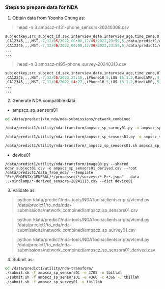 ### Steps to prepare data for NDA


1. Obtain data from Yoonho Chung as:

> head -n 3 ampscz-n131-phone_sensors-20240308.csv

```python
subjectkey,src_subject_id,sex,interview_date,interview_age,time_zone,UTC_offset,start_date,start_time,end_date,end_time,sample_frequency,data_file1,data_modality,phone_device_type,phone_operatingsystem_versions,phone_application,phone_application_versions,software_preproc
,CA12345,,,,MST,-7,12/05/2022,00:00,12/05/2022,23:59,5,/data/predict1/data_from_nda/Pronet/PHOENIX/PROTECTED/PronetCA/processed/CA12345/phone/mtl_nda/CA-CA12345-phone_gps_2022-12-5_14.parquet,geolocation,iPhone10 5,iOS 16.1.2,MindLAMP,,
,CA12345,,,,MST,-7,12/06/2022,00:00,12/06/2022,23:59,5,/data/predict1/data_from_nda/Pronet/PHOENIX/PROTECTED/PronetCA/processed/CA12345/phone/mtl_nda/CA-CA12345-phone_gps_2022-12-6_15.parquet,geolocation,iPhone10 5,iOS 16.1.2,MindLAMP,,
...
...
```

> head -n 3 ampscz-n195-phone_survey-20240313.csv

```python
subjectkey,src_subject_id,sex,interview_date,interview_age,time_zone,UTC_offset,start_date,start_time,phone_survey_duration,phone_device_type,phone_operatingsystem_versions,phone_application,phone_application_versions,cheerful,cheerful_duration,stressed,stressed_duration,down,down_duration,strange,strange_duration,content,content_duration,suspicious,suspicious_duration,relaxed,relaxed_duration,racing,racing_duration,enthusiastic,enthusiastic_duration,auditory,auditory_duration,empty,empty_duration,anxious,anxious_duration,concentrate,concentrate_duration,irritable,irritable_duration,worried,worried_duration,enjoy,enjoy_duration,mind,mind_duration,lonely,lonely_duration,special,special_duration,energetic,energetic_duration,control,control_duration,motivated,motivated_duration,confused,confused_duration,visual,visual_duration,undertaking,underatking_duration,function,function_duration,socialp,socialp_duration,sociald,sociald_duration,negative,negative_duration,positive,positive_duration
,CA12345,,,,MST,-7,12/05/2022,22:15,,iPhone10 5,iOS 16.1.2,MindLAMP,,4,,4,,4,,4,,4,,4,,4,,4,,4,,4,,4,,4,,4,,4,,4,,4,,4,,4,,4,,4,,4,,4,,4,,4,,4,,4,,4,,4,,4,,4,
,CA12345,,,,MST,-7,12/06/2022,04:27,,iPhone10 5,iOS 16.1.2,MindLAMP,,5,,3,,2,,5,,4,,2,,5,,7,,5,,2,,1,,4,,3,,4,,3,,7,,1,,2,,2,,5,,1,,5,,2,,1,,6,,6,,6,,2,,3,,6,
...
...
```


2. Generate NDA compatible data:

* ampscz_sp_sensors01

```bash
cd /data/predict1/to_nda/nda-submissions/network_combined

/data/predict1/utility/nda-transform/ampscz_sp_survey01.py -o ampscz_sp_survey01.csv --root /data/predict1/data_from_nda/ -t "Pr*/PHOENIX/GENERAL/*/processed/*/surveys/*.Pr*.json" --shared ndar_subject01.csv --dict ampscz_sp_survey01 --data ../ampscz_sp_survey01/*-phone_survey-20240308.csv --interview_date_var start_date

/data/predict1/utility/nda-transform/ampscz_sp_sensors01.py -o ampscz_sp_sensors01.csv --root /data/predict1/data_from_nda/ -t "Pr*/PHOENIX/GENERAL/*/processed/*/surveys/*.Pr*.json" --shared ndar_subject01.csv --dict ampscz_sp_sensors01 --data ../ampscz_sp_sensors01/*-phone_sensors-20240308.csv --interview_date_var start_date

/data/predict1/utility/nda-transform/_ampscz_sp_sensors01.sh ampscz_sp_sensors01.csv

```

* device01

```
/data/predict1/utility/nda-transform/image03.py --shared ndar_subject01.csv -o ampscz_sp_sensors01_derived.csv --root /data/predict1/data_from_nda/ --template "Pr*/PHOENIX/GENERAL/*/processed/*/surveys/*.Pr*.json" --data ../mindlamp/*-derived_sensors-20241113.csv --dict device01
```

3. Validate as:

> python /data/predict1/nda-tools/NDATools/clientscripts/vtcmd.py /data/predict1/to_nda/nda-submissions/network_combined/ampscz_sp_sensors01.csv

> python /data/predict1/nda-tools/NDATools/clientscripts/vtcmd.py /data/predict1/to_nda/nda-submissions/network_combined/ampscz_sp_survey01.csv

> python /data/predict1/nda-tools/NDATools/clientscripts/vtcmd.py /data/predict1/to_nda/nda-submissions/network_combined/ampscz_sp_sensors01_derived.csv


4. Submit as:

```bash
cd /data/predict1/utility/nda-transform/
./submit.sh -f ampscz_sp_sensors01 -e 3705 -u tbillah
./submit.sh -f ampscz_sp_sensors01 -e 4366 -c 4366 -u tbillah
./submit.sh -f ampscz_sp_survey01 -u tbillah
```
